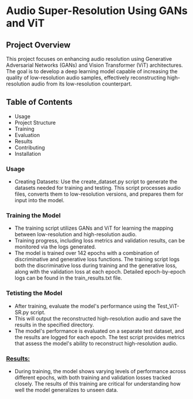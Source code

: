 # Audio Super-Resolution Using GANs and ViT
## Project Overview
This project focuses on enhancing audio resolution using Generative Adversarial Networks (GANs) and Vision Transformer (ViT) architectures. The goal is to develop a deep learning model capable of increasing the quality of low-resolution audio samples, effectively reconstructing high-resolution audio from its low-resolution counterpart.
## Table of Contents
* Usage
* Project Structure
* Training
* Evaluation
* Results
* Contributing
* Installation

### Usage
* Creating Datasets:
  Use the create_dataset.py script to generate the datasets needed for training and testing. This script processes audio files, converts them to low-resolution versions, and prepares them for input into the model.

### Training the Model
* The training script utilizes GANs and ViT for learning the mapping between low-resolution and high-resolution audio.
* Training progress, including loss metrics and validation results, can be monitored via the logs generated.
* The model is trained over 142 epochs with a combination of discriminative and generative loss functions. The training script logs both the discriminative loss during training and the generative loss, along with the validation loss at each epoch. Detailed epoch-by-epoch logs can be found in the train_results.txt file.

### Tetisting the Model
* After training, evaluate the model's performance using the Test_ViT-SR.py script.
* This will output the reconstructed high-resolution audio and save the results in the specified directory.
* The model's performance is evaluated on a separate test dataset, and the results are logged for each epoch. The test script provides metrics that assess the model's ability to reconstruct high-resolution audio.

### [Results:](https://github.com/itayt7/audio_super_resolution_proj/blob/b51bbf7f95f26bb3f8ffa14f6bce5f04a382de15/audio%20super%20resolution.xlsx)

* During training, the model shows varying levels of performance across different epochs, with both training and validation losses tracked closely. The results of this training are critical for understanding how well the model generalizes to unseen data.

  

